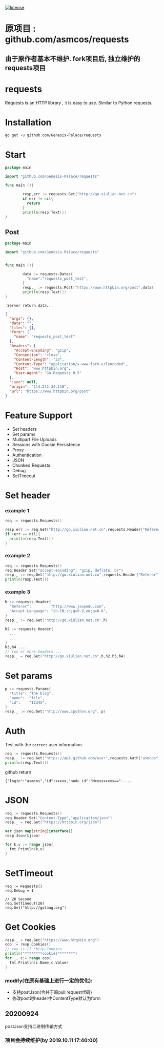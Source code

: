 
[![license](http://dmlc.github.io/img/apache2.svg)](https://raw.githubusercontent.com/asmcos/requests/master/LICENSE)

# 原项目 : github.com/asmcos/requests

## 由于原作者基本不维护. fork项目后, 独立维护的requests项目



# requests

Requests is an HTTP library  , it is easy to use. Similar to Python requests.

# Installation


```
go get -u github.com/Genesis-Palace/requests
```

# Start

``` go
package main

import "github.com/Genesis-Palace/requests"

func main (){

        resp,err := requests.Get("http://go.xiulian.net.cn")
        if err != nil{
          return
        }
        println(resp.Text())
}
```

## Post

``` go
package main

import "github.com/Genesis-Palace/requests"


func main (){

        data := requests.Datas{
          "name":"requests_post_test",
        }
        resp,_ := requests.Post("https://www.httpbin.org/post",data)
        println(resp.Text())
}

```

     Server return data...

``` json
{
  "args": {},
  "data": "",
  "files": {},
  "form": {
    "name": "requests_post_test"
  },
  "headers": {
    "Accept-Encoding": "gzip",
    "Connection": "close",
    "Content-Length": "23",
    "Content-Type": "application/x-www-form-urlencoded",
    "Host": "www.httpbin.org",
    "User-Agent": "Go-Requests 0.5"
  },
  "json": null,
  "origin": "114.242.34.110",
  "url": "https://www.httpbin.org/post"
}

```

# Feature Support
  - Set headers
  - Set params
  - Multipart File Uploads
  - Sessions with Cookie Persistence
  - Proxy
  - Authentication
  - JSON
  - Chunked Requests
  - Debug
  - SetTimeout


# Set header

### example 1

``` go
req := requests.Requests()

resp,err := req.Get("http://go.xiulian.net.cn",requests.Header{"Referer":"http://www.jeapedu.com"})
if (err == nil){
  println(resp.Text())
}
```

### example 2

``` go
req := requests.Requests()
req.Header.Set("accept-encoding", "gzip, deflate, br")
resp,_ := req.Get("http://go.xiulian.net.cn",requests.Header{"Referer":"http://www.jeapedu.com"})
println(resp.Text())

```

### example 3

``` go
h := requests.Header{
  "Referer":         "http://www.jeapedu.com",
  "Accept-Language": "zh-CN,zh;q=0.9,en;q=0.8",
}
resp,_ := req.Get("http://go.xiulian.net.cn",h)

h2 := requests.Header{
  ...
  ...
}
h3,h4 ....
// two or more headers ...
resp,_ = req.Get("http://go.xiulian.net.cn",h,h2,h3,h4)
```


# Set params

``` go
p := requests.Params{
  "title": "The blog",
  "name":  "file",
  "id":    "12345",
}
resp,_ := req.Get("http://www.cpython.org", p)

```


# Auth

Test with the `correct` user information.

``` go
req := requests.Requests()
resp,_ := req.Get("https://api.github.com/user",requests.Auth{"asmcos","password...."})
println(resp.Text())
```

github return

```
{"login":"asmcos","id":xxxxx,"node_id":"Mxxxxxxxxx==".....
```

# JSON

``` go
req := requests.Requests()
req.Header.Set("Content-Type","application/json")
resp,_ = req.Get("https://httpbin.org/json")

var json map[string]interface{}
resp.Json(&json)

for k,v := range json{
  fmt.Println(k,v)
}
```


# SetTimeout

```
req := Requests()
req.Debug = 1

// 20 Second
req.SetTimeout(20)
req.Get("http://golang.org")
```

# Get Cookies

``` go
resp,_ = req.Get("https://www.httpbin.org")
coo := resp.Cookies()
// coo is [] *http.Cookies
println("********cookies*******")
for _, c:= range coo{
  fmt.Println(c.Name,c.Value)
}
```




### modify(在原有基础上进行一定的优化):
* 支持postJson(合并于原pull request代码)
* 修改post时header中ContentType默认为form

20200924
----
postJson支持二进制传输方式

### 项目会持续维护(by 2019.10.11 17:40:00)
